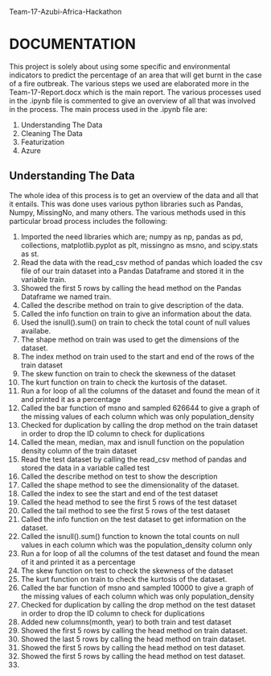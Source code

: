 Team-17-Azubi-Africa-Hackathon
# DOCUMENTATION
This project is solely about using some specific and environmental indicators to predict the percentage of an area that will get burnt in the case of a fire outbreak.
The various steps we used are elaborated more in the Team-17-Report.docx which is the main report. The various processes used in the .ipynb file is commented to give an overview of all that was involved in the process. The main process used in the .ipynb file are: 
1. Understanding The Data
2. Cleaning The Data
3. Featurization
4. Azure
## Understanding The Data
The whole idea of this process is to get an overview of the data and all that it entails. This was done uses various python libraries such as Pandas, Numpy, MissingNo, and many others. The various methods used in this particular broad process includes the following:
1. Imported the need libraries which are;  numpy as np, pandas as pd, collections, matplotlib.pyplot as plt, missingno as msno, and scipy.stats as st. 
2. Read the data with the read_csv method of pandas which loaded the csv file of our train dataset into a Pandas Dataframe and stored it in the variable train.
3. Showed the first 5 rows by calling the head method on the Pandas Dataframe we named train. 
4. Called the describe method on train to give description of the data.
5. Called the info function on train to give an information about the data.
6. Used the isnull().sum() on train to check the total count of null values availabe.
7. The shape method on train was used to get the dimensions of the dataset.
8. The index method on train used to the start and end of the rows of the train dataset
9. The skew function on train to check the skewness of the dataset
10. The kurt function on train to check the kurtosis of the dataset.
11. Run a for loop of all the columns of the dataset and found the mean of it and printed it as a percentage
12. Called the bar function of msno and sampled 626644 to give a graph of the missing values of each column which was only population_density
13. Checked for duplication by calling the drop method on the train dataset in order to drop the ID column to check for duplications
14. Called the mean, median, max and isnull function on the population density column of the train dataset
15. Read the test dataset by calling the read_csv method of pandas and stored the data in a variable called test
16. Called the describe method on test to show the description
17. Called the shape method to see the dimensionality of the dataset.
18. Called the index to see the start and end of the test dataset
19. Called the head method to see the first 5 rows of the test dataset
20. Called the tail method to see the first 5 rows of the test dataset
21. Called the info function on the test dataset to get information on the dataset.
22. Called the isnull().sum() function to known the total counts on null values in each column which was the population_density column only
23. Run a for loop of all the columns of the test dataset and found the mean of it and printed it as a percentage
24. The skew function on test to check the skewness of the dataset
25. The kurt function on train to check the kurtosis of the dataset.
26. Called the bar function of msno and sampled 10000 to give a graph of the missing values of each column which was only population_density
27. Checked for duplication by calling the drop method on the test dataset in order to drop the ID column to check for duplications
28. Added new columns(month, year) to both train and test dataset
29. Showed the first 5 rows by calling the head method on train dataset.
30. Showed the last 5 rows by calling the head method on train dataset.
31. Showed the first 5 rows by calling the head method on test dataset.
32. Showed the first 5 rows by calling the head method on test dataset.
33. 







